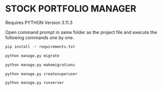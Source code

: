 # STOCK PORTFOLIO MANAGER

Requires PYTHON Version 3.11.3

Open command prompt in same folder as the project file and execute the following commands one by one.


```bash
pip install -r requirements.txt

python manage.py migrate

python manage.py makemigrations

python manage.py createsuperuser

python manage.py runserver
```
